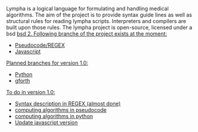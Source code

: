 <script>
document.getElementById( "aboutsmall").style.backgroundColor="#EFAB00";
document.getElementById( "abouttext").style.color="#000000";
document.getElementById( "about").className="menu2active";
</script>
 <span class="sc">Lympha</span> is a logical language for formulating and handling medical algorithms. The aim of the project is to provide syntax guide lines as well as structural rules for reading <span class="sc">lympha</span> scripts. Interpreters and compilers are built upon those rules. The <span class="sc">lympha</span> project is open-source, licensed under a bsd <a href="http://opensource.org/licenses/BSD-2-Clause"><span class=sc>bsd 2</span>. Following branche of the project exists at the moment:
 - Pseudocode/REGEX
 - Javascript

Planned branches for version 1.0:
 - Python
 - gforth

To do in version 1.0:
 - Syntax description in REGEX  (almost done)
 - computing algorithms in pseudocode 
 - computing algorithms in python
 - Update javascript version
